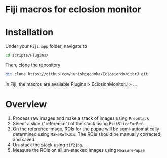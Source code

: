 # Fiji macros for eclosion monitor

# Installation


Under your `Fiji.app` folder, navigate to

```bash
cd scripts/Plugins/
```

Then, clone the repository

```bash
git clone https://github.com/junishigohoka/EclosionMonitorJ.git

```

In Fiji, the macros are available Plugins > EclosionMonitorJ > ...



# Overview

1. Process raw images and make a stack of images using `PrepStack`
2. Select a slice ("reference") of the stack using `PickSliceForRef`.
3. On the reference image, ROIs for the pupae will be semi-automatically determined using `MakeRefROIs`. The ROIs should be manually corrected, and saved.
4. Un-stack the stack using `tif2jpg`.
5. Measure the ROIs on all un-stacked images using `MeasurePupae`


